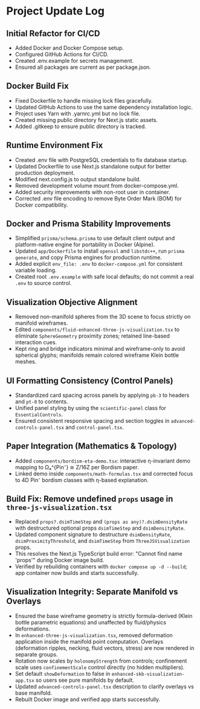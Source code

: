# Project Update Log

## Initial Refactor for CI/CD
- Added Docker and Docker Compose setup.
- Configured GitHub Actions for CI/CD.
- Created .env.example for secrets management.
- Ensured all packages are current as per package.json.

## Docker Build Fix
- Fixed Dockerfile to handle missing lock files gracefully.
- Updated GitHub Actions to use the same dependency installation logic.
- Project uses Yarn with .yarnrc.yml but no lock file.
- Created missing public directory for Next.js static assets.
- Added .gitkeep to ensure public directory is tracked.

## Runtime Environment Fix
- Created .env file with PostgreSQL credentials to fix database startup.
- Updated Dockerfile to use Next.js standalone output for better production deployment.
- Modified next.config.js to output standalone build.
- Removed development volume mount from docker-compose.yml.
- Added security improvements with non-root user in container.
- Corrected .env file encoding to remove Byte Order Mark (BOM) for Docker compatibility. 

## Docker and Prisma Stability Improvements
- Simplified `prisma/schema.prisma` to use default client output and platform-native engine for portability in Docker (Alpine).
- Updated `app/Dockerfile` to install `openssl` and `libstdc++`, run `prisma generate`, and copy Prisma engines for production runtime.
- Added explicit `env_file: .env` to `docker-compose.yml` for consistent variable loading.
- Created root `.env.example` with safe local defaults; do not commit a real `.env` to source control.

## Visualization Objective Alignment
- Removed non-manifold spheres from the 3D scene to focus strictly on manifold wireframes.
- Edited `components/fluid-enhanced-three-js-visualization.tsx` to eliminate `SphereGeometry` proximity zones; retained line-based interaction cues.
- Kept ring and bridge indicators minimal and wireframe-only to avoid spherical glyphs; manifolds remain colored wireframe Klein bottle meshes.

## UI Formatting Consistency (Control Panels)
- Standardized card spacing across panels by applying `pb-3` to headers and `pt-0` to contents.
- Unified panel styling by using the `scientific-panel` class for `EssentialControls`.
- Ensured consistent responsive spacing and section toggles in `advanced-controls-panel.tsx` and `control-panel.tsx`.

## Paper Integration (Mathematics & Topology)
- Added `components/bordism-eta-demo.tsx`: interactive η-invariant demo mapping to Ω₄^{Pin⁻} ≅ Z/16Z per Bordism paper.
- Linked demo inside `components/math-formulas.tsx` and corrected focus to 4D Pin⁻ bordism classes with η-based explanation.

## Build Fix: Remove undefined `props` usage in `three-js-visualization.tsx`
- Replaced `props?.dsimTimeStep` and `(props as any)?.dsimDensityRate` with destructured optional props `dsimTimeStep` and `dsimDensityRate`.
- Updated component signature to destructure `dsimDensityRate`, `dsimProximityThreshold`, and `dsimTimeStep` from `ThreeJSVisualization` props.
- This resolves the Next.js TypeScript build error: "Cannot find name 'props'" during Docker image build.
- Verified by rebuilding containers with `docker compose up -d --build`; app container now builds and starts successfully.

## Visualization Integrity: Separate Manifold vs Overlays
- Ensured the base wireframe geometry is strictly formula-derived (Klein bottle parametric equations) and unaffected by fluid/physics deformations.
- In `enhanced-three-js-visualization.tsx`, removed deformation application inside the manifold point computation. Overlays (deformation ripples, necking, fluid vectors, stress) are now rendered in separate groups.
- Rotation now scales by `holonomyStrength` from controls; confinement scale uses `confinementScale` control directly (no hidden multipliers).
- Set default `showDeformation` to false in `enhanced-skb-visualization-app.tsx` so users see pure manifolds by default.
- Updated `advanced-controls-panel.tsx` description to clarify overlays vs base manifold.
- Rebuilt Docker image and verified app starts successfully.
